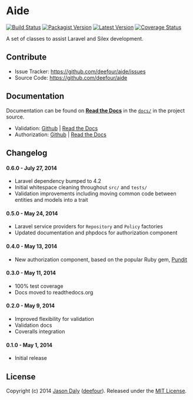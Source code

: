 # Aide


[![Build Status](https://travis-ci.org/deefour/Aide.svg)](https://travis-ci.org/deefour/Aide)
[![Packagist Version](http://img.shields.io/packagist/v/deefour/Aide.svg)](https://packagist.org/packages/deefour/Aide)
[![Latest Version](http://img.shields.io/github/tag/deefour/Aide.svg)](https://github.com/deefour/Aide/releases)
[![Coverage
Status](https://coveralls.io/repos/deefour/Aide/badge.png?branch=master)](https://coveralls.io/r/deefour/Aide?branch=master)

A set of classes to assist Laravel and Silex development.

Contribute
----------

- Issue Tracker: https://github.com/deefour/aide/issues
- Source Code: https://github.com/deefour/aide

## Documentation

Documentation can be found on [**Read the Docs**](http://aide.readthedocs.org/en/latest) in the [`docs/`](https://github.com/deefour/Aide/blob/master/docs) in the project source.

 - Validation: [Github](https://github.com/deefour/Aide/blob/master/docs/validation.rst) | [Read the Docs](http://aide.readthedocs.org/en/latest/validation.html)
 - Authorization: [Github](https://github.com/deefour/Aide/blob/master/docs/authorization.rst) | [Read the Docs](http://aide.readthedocs.org/en/latest/authorization.html)

## Changelog

#### 0.6.0 - July 27, 2014

 - Laravel dependency bumped to 4.2
 - Initial whitespace cleaning throughout `src/` and `tests/`
 - Validation improvements including moving common code between entities and models into a trait

#### 0.5.0 - May 24, 2014

 - Laravel service providers for `Repository` and `Policy` factories
 - Updated documentation and phpdocs for authorization component

#### 0.4.0 - May 13, 2014

 - New authorization component, based on the popular Ruby gem, [Pundit](https://github.com/elabs/pundit)

#### 0.3.0 - May 11, 2014

 - 100% test coverage
 - Docs moved to readthedocs.org

#### 0.2.0 - May 9, 2014

 - Improved flexibility for validation
 - Validation docs
 - Coveralls integration

#### 0.1.0 - May 1, 2014

 - Initial release

## License

Copyright (c) 2014 [Jason Daly](http://www.deefour.me) ([deefour](https://github.com/deefour)). Released under the [MIT License](http://deefour.mit-license.org/).
